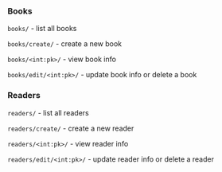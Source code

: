 ### Books
`books/` - list all books

`books/create/` - create a new book

`books/<int:pk>/` - view book info

`books/edit/<int:pk>/` - update book info or delete a book



### Readers
`readers/` - list all readers

`readers/create/` - create a new reader

`readers/<int:pk>/` - view reader info

`readers/edit/<int:pk>/` - update reader info or delete a reader